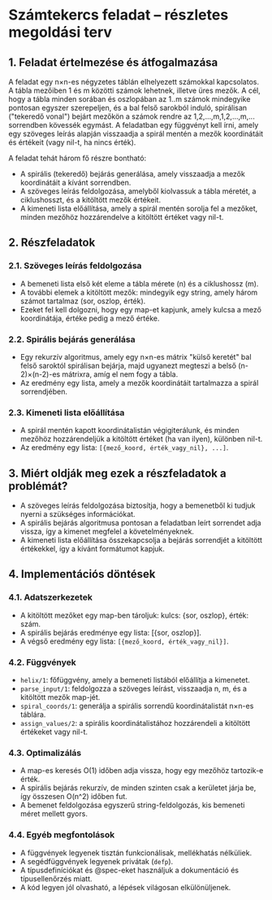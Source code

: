# Számtekercs feladat – részletes megoldási terv

## 1. Feladat értelmezése és átfogalmazása

A feladat egy n×n-es négyzetes táblán elhelyezett számokkal kapcsolatos. A tábla mezőiben 1 és m közötti számok lehetnek, illetve üres mezők. A cél, hogy a tábla minden sorában és oszlopában az 1..m számok mindegyike pontosan egyszer szerepeljen, és a bal felső sarokból induló, spirálisan ("tekeredő vonal") bejárt mezőkön a számok rendre az 1,2,...,m,1,2,...,m,... sorrendben kövessék egymást. A feladatban egy függvényt kell írni, amely egy szöveges leírás alapján visszaadja a spirál mentén a mezők koordinátáit és értékeit (vagy nil-t, ha nincs érték).

A feladat tehát három fő részre bontható:
- A spirális (tekeredő) bejárás generálása, amely visszaadja a mezők koordinátáit a kívánt sorrendben.
- A szöveges leírás feldolgozása, amelyből kiolvassuk a tábla méretét, a ciklushosszt, és a kitöltött mezők értékeit.
- A kimeneti lista előállítása, amely a spirál mentén sorolja fel a mezőket, minden mezőhöz hozzárendelve a kitöltött értéket vagy nil-t.

## 2. Részfeladatok

### 2.1. Szöveges leírás feldolgozása
- A bemeneti lista első két eleme a tábla mérete (n) és a ciklushossz (m).
- A további elemek a kitöltött mezők: mindegyik egy string, amely három számot tartalmaz (sor, oszlop, érték).
- Ezeket fel kell dolgozni, hogy egy map-et kapjunk, amely kulcsa a mező koordinátája, értéke pedig a mező értéke.

### 2.2. Spirális bejárás generálása
- Egy rekurzív algoritmus, amely egy n×n-es mátrix "külső keretét" bal felső saroktól spirálisan bejárja, majd ugyanezt megteszi a belső (n-2)×(n-2)-es mátrixra, amíg el nem fogy a tábla.
- Az eredmény egy lista, amely a mezők koordinátáit tartalmazza a spirál sorrendjében.

### 2.3. Kimeneti lista előállítása
- A spirál mentén kapott koordinátalistán végigiterálunk, és minden mezőhöz hozzárendeljük a kitöltött értéket (ha van ilyen), különben nil-t.
- Az eredmény egy lista: `[{mező_koord, érték_vagy_nil}, ...]`.

## 3. Miért oldják meg ezek a részfeladatok a problémát?
- A szöveges leírás feldolgozása biztosítja, hogy a bemenetből ki tudjuk nyerni a szükséges információkat.
- A spirális bejárás algoritmusa pontosan a feladatban leírt sorrendet adja vissza, így a kimenet megfelel a követelményeknek.
- A kimeneti lista előállítása összekapcsolja a bejárás sorrendjét a kitöltött értékekkel, így a kívánt formátumot kapjuk.

## 4. Implementációs döntések

### 4.1. Adatszerkezetek
- A kitöltött mezőket egy map-ben tároljuk: kulcs: {sor, oszlop}, érték: szám.
- A spirális bejárás eredménye egy lista: [{sor, oszlop}].
- A végső eredmény egy lista: `[{mező_koord, érték_vagy_nil}]`.

### 4.2. Függvények
- `helix/1`: főfüggvény, amely a bemeneti listából előállítja a kimenetet.
- `parse_input/1`: feldolgozza a szöveges leírást, visszaadja n, m, és a kitöltött mezők map-jét.
- `spiral_coords/1`: generálja a spirális sorrendű koordinátalistát n×n-es táblára.
- `assign_values/2`: a spirális koordinátalistához hozzárendeli a kitöltött értékeket vagy nil-t.

### 4.3. Optimalizálás
- A map-es keresés O(1) időben adja vissza, hogy egy mezőhöz tartozik-e érték.
- A spirális bejárás rekurzív, de minden szinten csak a kerületet járja be, így összesen O(n^2) időben fut.
- A bemenet feldolgozása egyszerű string-feldolgozás, kis bemeneti méret mellett gyors.

### 4.4. Egyéb megfontolások
- A függvények legyenek tisztán funkcionálisak, mellékhatás nélküliek.
- A segédfüggvények legyenek privátak (`defp`).
- A típusdefiníciókat és @spec-eket használjuk a dokumentáció és típusellenőrzés miatt.
- A kód legyen jól olvasható, a lépések világosan elkülönüljenek.

